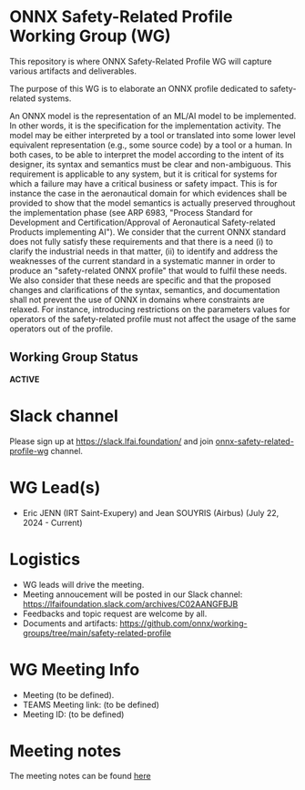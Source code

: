 <!--- SPDX-License-Identifier: Apache-2.0 -->

# ONNX Safety-Related Profile Working Group (WG)

This repository is where ONNX Safety-Related Profile WG will capture various artifacts and deliverables. 

The purpose of this WG is to elaborate an ONNX profile dedicated to safety-related systems.

An ONNX model is the representation of an ML/AI model to be implemented. In other words, it is the specification for the implementation activity. 
The model may be either interpreted by a tool or translated into some lower level equivalent representation (e.g., some source code) by a tool or a human.  In both cases, to be able to interpret the model according to the intent of its designer, its syntax and semantics must be clear and non-ambiguous. 
This requirement is applicable to any system, but it is critical for systems for which a failure may have a critical business or safety impact.
This is for instance the case in the aeronautical domain for which evidences shall be provided to show that the model semantics is actually preserved throughout the implementation phase (see ARP 6983, "Process Standard for Development and Certification/Approval of Aeronautical Safety-related Products implementing AI").
We consider that the current ONNX standard does not fully satisfy these requirements and that there is a need (i) to clarify the industrial needs in that matter, (ii) to identify and address the weaknesses of the current standard in a systematic manner in order to produce an "safety-related ONNX profile" that would to fulfil these needs.
We also consider that these needs are specific and that the proposed changes and clarifications of the syntax, semantics, and documentation shall not prevent the use of ONNX in domains where constraints are relaxed. For instance, introducing restrictions on the parameters values for operators of the safety-related profile must not affect the usage of the same operators out of the profile. 

## Working Group Status
**ACTIVE**

# Slack channel
Please sign up at https://slack.lfai.foundation/ and join [onnx-safety-related-profile-wg](https://app.slack.com/client/TPUCV58TG/CPS6Y3N21) channel.

# WG Lead(s)

* Eric JENN (IRT Saint-Exupery) and Jean SOUYRIS (Airbus) (July 22, 2024 - Current)

# Logistics

* WG leads will drive the meeting.
* Meeting annoucement will be posted in our Slack channel: https://lfaifoundation.slack.com/archives/C02AANGFBJB
* Feedbacks and topic request are welcome by all.
* Documents and artifacts: https://github.com/onnx/working-groups/tree/main/safety-related-profile

# WG Meeting Info

* Meeting (to be defined).
* TEAMS Meeting link: (to be defined)
* Meeting ID: (to be defined)

# Meeting notes

The meeting notes can be found [here](https://github.com/onnx/working-groups/tree/main/safety-related-profile/meetings)
